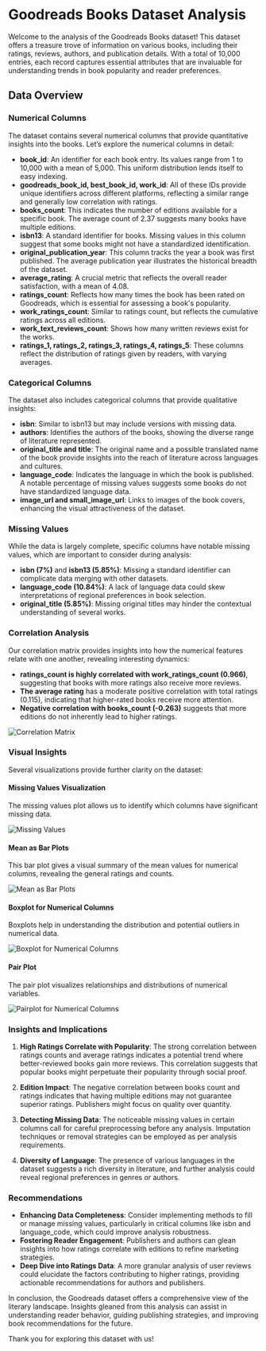 # Goodreads Books Dataset Analysis

Welcome to the analysis of the Goodreads Books dataset! This dataset offers a treasure trove of information on various books, including their ratings, reviews, authors, and publication details. With a total of 10,000 entries, each record captures essential attributes that are invaluable for understanding trends in book popularity and reader preferences.

## Data Overview

### Numerical Columns
The dataset contains several numerical columns that provide quantitative insights into the books. Let’s explore the numerical columns in detail:

- **book_id**: An identifier for each book entry. Its values range from 1 to 10,000 with a mean of 5,000. This uniform distribution lends itself to easy indexing.
- **goodreads_book_id, best_book_id, work_id**: All of these IDs provide unique identifiers across different platforms, reflecting a similar range and generally low correlation with ratings.
- **books_count**: This indicates the number of editions available for a specific book. The average count of 2.37 suggests many books have multiple editions.
- **isbn13**: A standard identifier for books. Missing values in this column suggest that some books might not have a standardized identification.
- **original_publication_year**: This column tracks the year a book was first published. The average publication year illustrates the historical breadth of the dataset.
- **average_rating**: A crucial metric that reflects the overall reader satisfaction, with a mean of 4.08.
- **ratings_count**: Reflects how many times the book has been rated on Goodreads, which is essential for assessing a book's popularity.
- **work_ratings_count**: Similar to ratings count, but reflects the cumulative ratings across all editions.
- **work_text_reviews_count**: Shows how many written reviews exist for the works.
- **ratings_1, ratings_2, ratings_3, ratings_4, ratings_5**: These columns reflect the distribution of ratings given by readers, with varying averages.

### Categorical Columns
The dataset also includes categorical columns that provide qualitative insights:

- **isbn**: Similar to isbn13 but may include versions with missing data.
- **authors**: Identifies the authors of the books, showing the diverse range of literature represented.
- **original_title and title**: The original name and a possible translated name of the book provide insights into the reach of literature across languages and cultures.
- **language_code**: Indicates the language in which the book is published. A notable percentage of missing values suggests some books do not have standardized language data.
- **image_url and small_image_url**: Links to images of the book covers, enhancing the visual attractiveness of the dataset.

### Missing Values
While the data is largely complete, specific columns have notable missing values, which are important to consider during analysis:
- **isbn (7%)** and **isbn13 (5.85%)**: Missing a standard identifier can complicate data merging with other datasets.
- **language_code (10.84%)**: A lack of language data could skew interpretations of regional preferences in book selection.
- **original_title (5.85%)**: Missing original titles may hinder the contextual understanding of several works.

### Correlation Analysis
Our correlation matrix provides insights into how the numerical features relate with one another, revealing interesting dynamics:

- **ratings_count is highly correlated with work_ratings_count (0.966)**, suggesting that books with more ratings also receive more reviews.
- **The average rating** has a moderate positive correlation with total ratings (0.115), indicating that higher-rated books receive more attention.
- **Negative correlation with books_count (-0.263)** suggests that more editions do not inherently lead to higher ratings.

![Correlation Matrix](correlation_matrix.png)

### Visual Insights
Several visualizations provide further clarity on the dataset:

#### Missing Values Visualization
The missing values plot allows us to identify which columns have significant missing data.

![Missing Values](missing_values.png)

#### Mean as Bar Plots
This bar plot gives a visual summary of the mean values for numerical columns, revealing the general ratings and counts.

![Mean as Bar Plots](mean_as_bar_plots.png)

#### Boxplot for Numerical Columns
Boxplots help in understanding the distribution and potential outliers in numerical data.

![Boxplot for Numerical Columns](boxplot_num_cols.png)

#### Pair Plot
The pair plot visualizes relationships and distributions of numerical variables.

![Pairplot for Numerical Columns](pairplot_num_cols.png)

### Insights and Implications
1. **High Ratings Correlate with Popularity**: The strong correlation between ratings counts and average ratings indicates a potential trend where better-reviewed books gain more reviews. This correlation suggests that popular books might perpetuate their popularity through social proof.
  
2. **Edition Impact**: The negative correlation between books count and ratings indicates that having multiple editions may not guarantee superior ratings. Publishers might focus on quality over quantity.

3. **Detecting Missing Data**: The noticeable missing values in certain columns call for careful preprocessing before any analysis. Imputation techniques or removal strategies can be employed as per analysis requirements.

4. **Diversity of Language**: The presence of various languages in the dataset suggests a rich diversity in literature, and further analysis could reveal regional preferences in genres or authors.

### Recommendations
- **Enhancing Data Completeness**: Consider implementing methods to fill or manage missing values, particularly in critical columns like isbn and language_code, which could improve analysis robustness.
- **Fostering Reader Engagement**: Publishers and authors can glean insights into how ratings correlate with editions to refine marketing strategies.
- **Deep Dive into Ratings Data**: A more granular analysis of user reviews could elucidate the factors contributing to higher ratings, providing actionable recommendations for authors and publishers.

In conclusion, the Goodreads dataset offers a comprehensive view of the literary landscape. Insights gleaned from this analysis can assist in understanding reader behavior, guiding publishing strategies, and improving book recommendations for the future.

Thank you for exploring this dataset with us!
